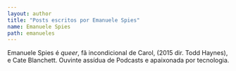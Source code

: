 ```yaml
---
layout: author
title: "Posts escritos por Emanuele Spies"
name: Emanuele Spies
path: emanueles
---
```


Emanuele Spies é _queer_, fã incondicional de Carol, (2015 dir. Todd Haynes), e Cate Blanchett. Ouvinte assídua de Podcasts e apaixonada por tecnologia.
